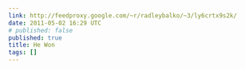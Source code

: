 ```yaml
---
link: http://feedproxy.google.com/~r/radleybalko/~3/ly6crtx9s2k/
date: 2011-05-02 16:29 UTC
# published: false
published: true
title: He Won
tags: []
---
```




